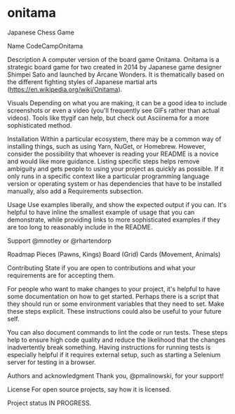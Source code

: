 # onitama
Japanese Chess Game

Name
CodeCampOnitama

Description
A computer version of the board game Onitama. Onitama is a strategic board game for two created in 2014 by Japanese game designer Shimpei Sato and launched by Arcane Wonders. It is thematically based on the different fighting styles of Japanese martial arts (https://en.wikipedia.org/wiki/Onitama).

Visuals
Depending on what you are making, it can be a good idea to include screenshots or even a video (you'll frequently see GIFs rather than actual videos). Tools like ttygif can help, but check out Asciinema for a more sophisticated method.

Installation
Within a particular ecosystem, there may be a common way of installing things, such as using Yarn, NuGet, or Homebrew. However, consider the possibility that whoever is reading your README is a novice and would like more guidance. Listing specific steps helps remove ambiguity and gets people to using your project as quickly as possible. If it only runs in a specific context like a particular programming language version or operating system or has dependencies that have to be installed manually, also add a Requirements subsection.

Usage
Use examples liberally, and show the expected output if you can. It's helpful to have inline the smallest example of usage that you can demonstrate, while providing links to more sophisticated examples if they are too long to reasonably include in the README.

Support
@mnotley or @rhartendorp

Roadmap
Pieces (Pawns, Kings)
Board (Grid)
Cards (Movement, Animals)

Contributing
State if you are open to contributions and what your requirements are for accepting them.

For people who want to make changes to your project, it's helpful to have some documentation on how to get started. Perhaps there is a script that they should run or some environment variables that they need to set. Make these steps explicit. These instructions could also be useful to your future self.

You can also document commands to lint the code or run tests. These steps help to ensure high code quality and reduce the likelihood that the changes inadvertently break something. Having instructions for running tests is especially helpful if it requires external setup, such as starting a Selenium server for testing in a browser.

Authors and acknowledgment
Thank you, @pmalinowski, for your support! 

License
For open source projects, say how it is licensed.

Project status
IN PROGRESS.

